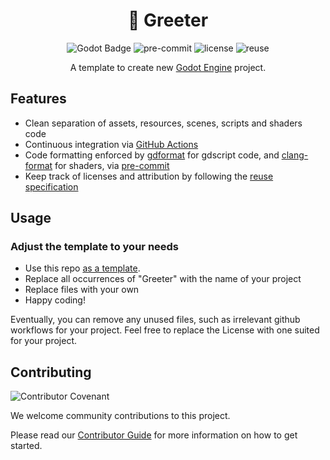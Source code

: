 
<div align="center">

# 📝 Greeter

![Godot Badge](https://img.shields.io/badge/godot-4.1-blue?logo=Godot-Engine&logoColor=white)
![pre-commit](https://img.shields.io/badge/pre--commit-enabled-brightgreen?logo=pre-commit&logoColor=white)
![license](https://img.shields.io/badge/license-MIT-green?logo=open-source-initiative&logoColor=white)
![reuse](./.reuse/REUSE-compliant.svg)

A template to create new [Godot Engine](https://godotengine.org/) project.

</div>

## Features

- Clean separation of assets, resources, scenes, scripts and shaders code
- Continuous integration via [GitHub Actions](https://help.github.com/en/actions/)
- Code formatting enforced by [gdformat](https://github.com/Scony/godot-gdscript-toolkit) for gdscript code, and [clang-format](https://clang.llvm.org/docs/ClangFormat.html) for shaders, via [pre-commit](https://github.com/pre-commit/pre-commit)
- Keep track of licenses and attribution by following the [reuse specification](https://reuse.software/spec/)
<!-- - Integrated test suite -->

## Usage

### Adjust the template to your needs

- Use this repo [as a template](https://help.github.com/en/github/creating-cloning-and-archiving-repositories/creating-a-repository-from-a-template).
- Replace all occurrences of "Greeter" with the name of your project
- Replace files with your own
- Happy coding!

Eventually, you can remove any unused files, such as irrelevant github workflows for your project.
Feel free to replace the License with one suited for your project.

## Contributing

![Contributor Covenant](https://img.shields.io/badge/Contributor%20Covenant-2.1-4baaaa.svg) 

We welcome community contributions to this project.

Please read our [Contributor Guide](CONTRIBUTING.md) for more information on how to get started.
